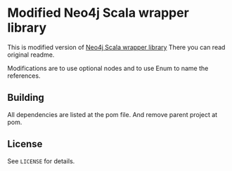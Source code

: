Modified Neo4j Scala wrapper library
=======================

This is modified version of [Neo4j Scala wrapper library](https://github.com/jawher/neo4j-scala)
There you can read original readme.

Modifications are to use optional nodes and to use Enum to name the references.

Building
-------

All dependencies are listed at the pom file.
And remove parent project at pom.

License
-------

See `LICENSE` for details.

